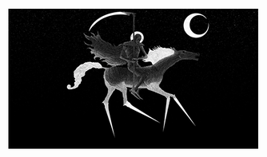 ![post](https://github.com/Ondrik8/POST_EXPL./blob/gh-pages/%D1%81%D0%B4%D0%B5%D0%BB%D0%B0%D0%BB-%D1%81%D0%B0%D0%BC-%D0%B3%D0%B8%D1%84%D0%BA%D0%B8-artist-Roman-Nechaev-5821671.gif)
